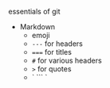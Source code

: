 
essentials of git

* Markdown
  * emoji
  * `---` for headers
  * `===` for titles
  * `#` for various headers
  * `>` for quotes
  * \` \`\`\` \`
